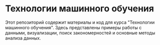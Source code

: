 # Технологии машинного обучения
Этот репозиторий содержит материалы и код для курса "Технологии машинного обучения". Здесь представлены примеры работы с данными, визуализации, поиск закономерностей и основные методы анализа данных.
